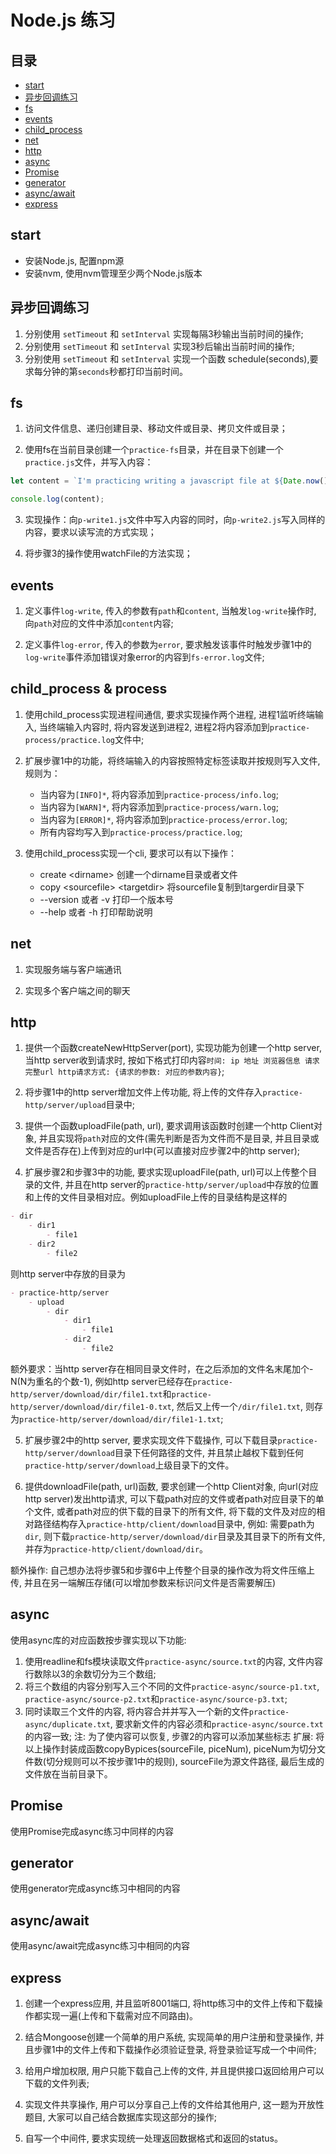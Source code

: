 # Node.js 练习

## 目录

- [start](#start)
- [异步回调练习](#异步回调练习)
- [fs](#fs)
- [events](#events)
- [child_process](#child_process)
- [net](#net)
- [http](#http)
- [async](#async)
- [Promise](#Promise)
- [generator](#generator)
- [async/await](#async\/await)
- [express](#express)

## start

- 安装Node.js, 配置npm源
- 安装nvm, 使用nvm管理至少两个Node.js版本

## 异步回调练习


1. 分别使用 `setTimeout` 和 `setInterval` 实现每隔3秒输出当前时间的操作;
2. 分别使用 `setTimeout` 和 `setInterval` 实现3秒后输出当前时间的操作;
3. 分别使用 `setTimeout` 和 `setInterval` 实现一个函数 schedule(seconds),要求每分钟的第`seconds`秒都打印当前时间。

## fs

1. 访问文件信息、递归创建目录、移动文件或目录、拷贝文件或目录；

2. 使用fs在当前目录创建一个`practice-fs`目录，并在目录下创建一个`practice.js`文件，并写入内容：

```js
let content = `I'm practicing writing a javascript file at ${Date.now()}`;

console.log(content);
```

3. 实现操作：向`p-write1.js`文件中写入内容的同时，向`p-write2.js`写入同样的内容，要求以读写流的方式实现；

4. 将步骤3的操作使用watchFile的方法实现；

## events
1. 定义事件`log-write`, 传入的参数有`path`和`content`, 当触发`log-write`操作时, 向`path`对应的文件中添加`content`内容;

2. 定义事件`log-error`, 传入的参数为`error`, 要求触发该事件时触发步骤1中的`log-write`事件添加错误对象error的内容到`fs-error.log`文件;

## child_process & process
1. 使用child_process实现进程间通信, 要求实现操作两个进程, 进程1监听终端输入, 当终端输入内容时, 将内容发送到进程2, 进程2将内容添加到`practice-process/practice.log`文件中;

2. 扩展步骤1中的功能，将终端输入的内容按照特定标签读取并按规则写入文件, 规则为：
	- 当内容为`[INFO]*`, 将内容添加到`practice-process/info.log`;
	- 当内容为`[WARN]*`, 将内容添加到`practice-process/warn.log`;
	- 当内容为`[ERROR]*`, 将内容添加到`practice-process/error.log`;
	- 所有内容均写入到`practice-process/practice.log`;

3. 使用child_process实现一个cli, 要求可以有以下操作：
	- create \<dirname\> 创建一个dirname目录或者文件
	- copy \<sourcefile\> \<targetdir\> 将sourcefile复制到targerdir目录下
	- --version 或者 -v 打印一个版本号
	- --help 或者 -h 打印帮助说明

## net
1. 实现服务端与客户端通讯

2. 实现多个客户端之间的聊天

## http
1. 提供一个函数createNewHttpServer(port), 实现功能为创建一个http server, 当http server收到请求时, 按如下格式打印内容`时间: ip 地址 浏览器信息 请求完整url http请求方式: {请求的参数: 对应的参数内容}`;

2. 将步骤1中的http server增加文件上传功能, 将上传的文件存入`practice-http/server/upload`目录中;

3. 提供一个函数uploadFile(path, url), 要求调用该函数时创建一个http Client对象, 并且实现将`path`对应的文件(需先判断是否为文件而不是目录, 并且目录或文件是否存在)上传到对应的url中(可以直接对应步骤2中的http server);

4. 扩展步骤2和步骤3中的功能, 要求实现uploadFile(path, url)可以上传整个目录的文件, 并且在http server的`practice-http/server/upload`中存放的位置和上传的文件目录相对应。例如uploadFile上传的目录结构是这样的
```markdown
- dir
	- dir1
		- file1
	- dir2
		- file2
```
则http server中存放的目录为
```markdown
- practice-http/server
	- upload
		- dir
			- dir1
				- file1
			- dir2
				- file2
```
额外要求：当http server存在相同目录文件时，在之后添加的文件名末尾加个-N(N为重名的个数-1), 例如http server已经存在`practice-http/server/download/dir/file1.txt`和`practice-http/server/download/dir/file1-0.txt`, 然后又上传一个`/dir/file1.txt`, 则存为`practice-http/server/download/dir/file1-1.txt`;

5. 扩展步骤2中的http server, 要求实现文件下载操作, 可以下载目录`practice-http/server/download`目录下任何路径的文件, 并且禁止越权下载到任何`practice-http/server/download`上级目录下的文件。

6. 提供downloadFile(path, url)函数, 要求创建一个http Client对象, 向url(对应http server)发出http请求, 可以下载path对应的文件或者path对应目录下的单个文件, 或者path对应的供下载的目录下的所有文件, 将下载的文件及对应的相对路径结构存入`practice-http/client/download`目录中, 例如: 需要path为`dir`, 则下载`practice-http/server/download/dir`目录及其目录下的所有文件, 并存为`practice-http/client/download/dir`。

额外操作: 自己想办法将步骤5和步骤6中上传整个目录的操作改为将文件压缩上传, 并且在另一端解压存储(可以增加参数来标识问文件是否需要解压)

## async
使用async库的对应函数按步骤实现以下功能:
1. 使用readline和fs模块读取文件`practice-async/source.txt`的内容, 文件内容行数除以3的余数切分为三个数组;
2. 将三个数组的内容分别写入三个不同的文件`practice-async/source-p1.txt`, `practice-async/source-p2.txt`和`practice-async/source-p3.txt`;
3. 同时读取三个文件的内容, 将内容合并并写入一个新的文件`practice-async/duplicate.txt`, 要求新文件的内容必须和`practice-async/source.txt`的内容一致;
注: 为了使内容可以恢复, 步骤2的内容可以添加某些标志
扩展: 将以上操作封装成函数copyBypices(sourceFile, piceNum), piceNum为切分文件数(切分规则可以不按步骤1中的规则), sourceFile为源文件路径, 最后生成的文件放在当前目录下。

## Promise
使用Promise完成async练习中同样的内容

## generator
使用generator完成async练习中相同的内容

## async/await
使用async/await完成async练习中相同的内容

## express
1. 创建一个express应用, 并且监听8001端口, 将http练习中的文件上传和下载操作都实现一遍(上传和下载需对应不同路由)。

2. 结合Mongoose创建一个简单的用户系统, 实现简单的用户注册和登录操作, 并且步骤1中的文件上传和下载操作必须验证登录, 将登录验证写成一个中间件;

3. 给用户增加权限, 用户只能下载自己上传的文件, 并且提供接口返回给用户可以下载的文件列表;

4. 实现文件共享操作, 用户可以分享自己上传的文件给其他用户, 这一题为开放性题目, 大家可以自己结合数据库实现这部分的操作;

5. 自写一个中间件, 要求实现统一处理返回数据格式和返回的status。
